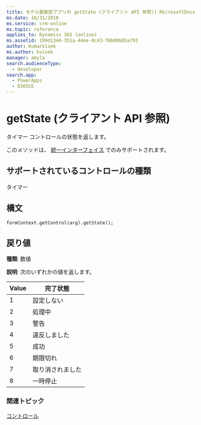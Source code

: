 ```yaml
---
title: モデル駆動型アプリの getState (クライアント API 参照)| MicrosoftDocs
ms.date: 10/31/2018
ms.service: crm-online
ms.topic: reference
applies_to: Dynamics 365 (online)
ms.assetid: 199d1344-351a-44ee-8c43-f6b00b85a793
author: KumarVivek
ms.author: kvivek
manager: amyla
search.audienceType:
  - developer
search.app:
  - PowerApps
  - D365CE
---
```

# <a name="getstate-client-api-reference"></a>getState (クライアント API 参照)



タイマー コントロールの状態を返します。

このメソッドは、 [統一インターフェイス](/dynamics365/get-started/whats-new/customer-engagement/new-in-july-2017-update#unified-interface-framework-for-new-apps) でのみサポートされます。 

## <a name="control-types-supported"></a>サポートされているコントロールの種類

タイマー

## <a name="syntax"></a>構文

`formContext.getControl(arg).getState();`

## <a name="return-value"></a>戻り値

**種類**: 数値

**説明**: 次のいずれかの値を返します。

|Value | 完了状態 |
|--|--|
|1 | 設定しない|
|2 | 処理中|
|3 | 警告|
|4 | 違反しました|
|5 | 成功|
|6 | 期限切れ|
|7 | 取り消されました|
|8 | 一時停止|

### <a name="related-topics"></a>関連トピック

[コントロール](../controls.md)
